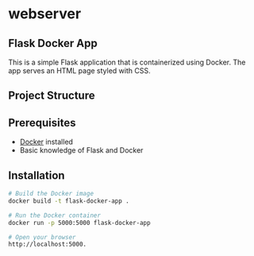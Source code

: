# webserver
## Flask Docker App

This is a simple Flask application that is containerized using Docker. The app serves an HTML page styled with CSS.

## Project Structure


## Prerequisites

- [Docker](https://www.docker.com/) installed
- Basic knowledge of Flask and Docker

## Installation

```bash
# Build the Docker image
docker build -t flask-docker-app .

# Run the Docker container
docker run -p 5000:5000 flask-docker-app

# Open your browser 
http://localhost:5000.


